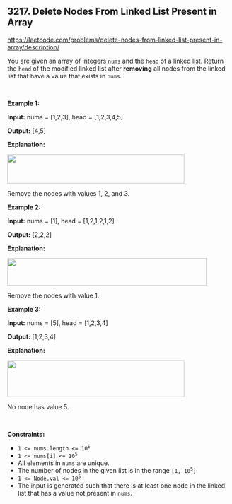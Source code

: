 ## 3217. Delete Nodes From Linked List Present in Array

<https://leetcode.com/problems/delete-nodes-from-linked-list-present-in-array/description/>

<div class="elfjS" data-track-load="description_content"><p>You are given an array of integers <code>nums</code> and the <code>head</code> of a linked list. Return the <code>head</code> of the modified linked list after <strong>removing</strong> all nodes from the linked list that have a value that exists in <code>nums</code>.</p>

<p>&nbsp;</p>
<p><strong class="example">Example 1:</strong></p>

<div class="example-block">
<p><strong>Input:</strong> <span class="example-io">nums = [1,2,3], head = [1,2,3,4,5]</span></p>

<p><strong>Output:</strong> <span class="example-io">[4,5]</span></p>

<p><strong>Explanation:</strong></p>

<p><strong><img alt="" src="https://assets.leetcode.com/uploads/2024/06/11/linkedlistexample0.png" style="width: 400px; height: 66px;"></strong></p>

<p>Remove the nodes with values 1, 2, and 3.</p>
</div>

<p><strong class="example">Example 2:</strong></p>

<div class="example-block">
<p><strong>Input:</strong> <span class="example-io">nums = [1], head = [1,2,1,2,1,2]</span></p>

<p><strong>Output:</strong> <span class="example-io">[2,2,2]</span></p>

<p><strong>Explanation:</strong></p>

<p><img alt="" src="https://assets.leetcode.com/uploads/2024/06/11/linkedlistexample1.png" style="height: 62px; width: 450px;"></p>

<p>Remove the nodes with value 1.</p>
</div>

<p><strong class="example">Example 3:</strong></p>

<div class="example-block">
<p><strong>Input:</strong> <span class="example-io">nums = [5], head = [1,2,3,4]</span></p>

<p><strong>Output:</strong> <span class="example-io">[1,2,3,4]</span></p>

<p><strong>Explanation:</strong></p>

<p><strong><img alt="" src="https://assets.leetcode.com/uploads/2024/06/11/linkedlistexample2.png" style="width: 400px; height: 83px;"></strong></p>

<p>No node has value 5.</p>
</div>

<p>&nbsp;</p>
<p><strong>Constraints:</strong></p>

<ul>
 <li><code>1 &lt;= nums.length &lt;= 10<sup>5</sup></code></li>
 <li><code>1 &lt;= nums[i] &lt;= 10<sup>5</sup></code></li>
 <li>All elements in <code>nums</code> are unique.</li>
 <li>The number of nodes in the given list is in the range <code>[1, 10<sup>5</sup>]</code>.</li>
 <li><code>1 &lt;= Node.val &lt;= 10<sup>5</sup></code></li>
 <li>The input is generated such that there is at least one node in the linked list that has a value not present in <code>nums</code>.</li>
</ul>
</div>
